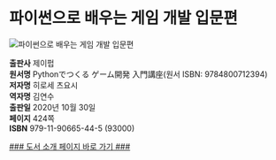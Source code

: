 # 파이썬으로 배우는 게임 개발 입문편
![파이썬으로 배우는 게임 개발 입문편]()

**출판사** 제이펍  
**원서명** Pythonでつくる ゲーム開発 入門講座(원서 ISBN: 9784800712394)  
**저자명** 히로세 츠요시  
**역자명** 김연수  
**출판일** 2020년 10월 30일  
**페이지** 424쪽    
**ISBN**  979-11-90665-44-5 (93000)  

[### 도서 소개 페이지 바로 가기 ###]()  